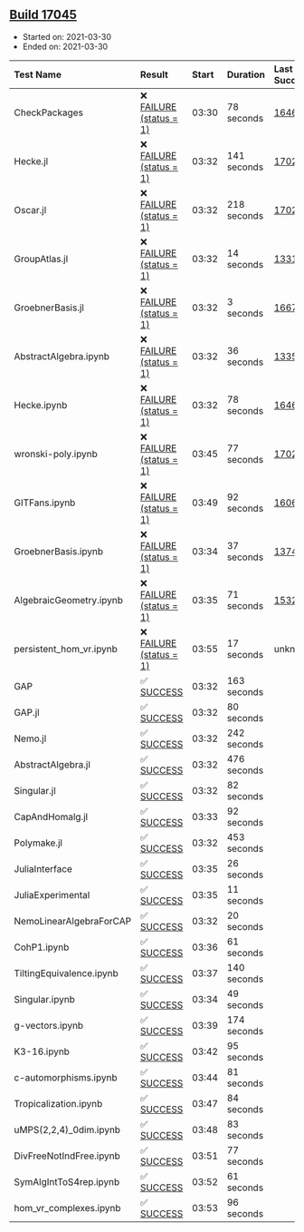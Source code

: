 ## [Build 17045](https://oscarci.mathematik.uni-kl.de/job/oscar/17045/)

* Started on: 2021-03-30
* Ended on: 2021-03-30

| Test Name    | Result | Start | Duration | Last Success | First Failure |
|:-------------|:-------|:------|:---------|:-------------|:--------------|
| CheckPackages | ❌ [FAILURE (status = 1)](https://oscarci.mathematik.uni-kl.de/job/oscar/17045/artifact/logs/build-17045/CheckPackages.log) | 03:30 | 78 seconds | [16463](https://oscarci.mathematik.uni-kl.de/job/oscar/16463/) | [16464](https://oscarci.mathematik.uni-kl.de/job/oscar/16464/) |
| Hecke.jl | ❌ [FAILURE (status = 1)](https://oscarci.mathematik.uni-kl.de/job/oscar/17045/artifact/logs/build-17045/Hecke.jl.log) | 03:32 | 141 seconds | [17022](https://oscarci.mathematik.uni-kl.de/job/oscar/17022/) | [17023](https://oscarci.mathematik.uni-kl.de/job/oscar/17023/) |
| Oscar.jl | ❌ [FAILURE (status = 1)](https://oscarci.mathematik.uni-kl.de/job/oscar/17045/artifact/logs/build-17045/Oscar.jl.log) | 03:32 | 218 seconds | [17022](https://oscarci.mathematik.uni-kl.de/job/oscar/17022/) | [17023](https://oscarci.mathematik.uni-kl.de/job/oscar/17023/) |
| GroupAtlas.jl | ❌ [FAILURE (status = 1)](https://oscarci.mathematik.uni-kl.de/job/oscar/17045/artifact/logs/build-17045/GroupAtlas.jl.log) | 03:32 | 14 seconds | [13311](https://oscarci.mathematik.uni-kl.de/job/oscar/13311/) | [13312](https://oscarci.mathematik.uni-kl.de/job/oscar/13312/) |
| GroebnerBasis.jl | ❌ [FAILURE (status = 1)](https://oscarci.mathematik.uni-kl.de/job/oscar/17045/artifact/logs/build-17045/GroebnerBasis.jl.log) | 03:32 | 3 seconds | [16676](https://oscarci.mathematik.uni-kl.de/job/oscar/16676/) | [16677](https://oscarci.mathematik.uni-kl.de/job/oscar/16677/) |
| AbstractAlgebra.ipynb | ❌ [FAILURE (status = 1)](https://oscarci.mathematik.uni-kl.de/job/oscar/17045/artifact/logs/build-17045/AbstractAlgebra.ipynb.log) | 03:32 | 36 seconds | [13355](https://oscarci.mathematik.uni-kl.de/job/oscar/13355/) | [13356](https://oscarci.mathematik.uni-kl.de/job/oscar/13356/) |
| Hecke.ipynb | ❌ [FAILURE (status = 1)](https://oscarci.mathematik.uni-kl.de/job/oscar/17045/artifact/logs/build-17045/Hecke.ipynb.log) | 03:32 | 78 seconds | [16463](https://oscarci.mathematik.uni-kl.de/job/oscar/16463/) | [16464](https://oscarci.mathematik.uni-kl.de/job/oscar/16464/) |
| wronski-poly.ipynb | ❌ [FAILURE (status = 1)](https://oscarci.mathematik.uni-kl.de/job/oscar/17045/artifact/logs/build-17045/wronski-poly.ipynb.log) | 03:45 | 77 seconds | [17026](https://oscarci.mathematik.uni-kl.de/job/oscar/17026/) | [17027](https://oscarci.mathematik.uni-kl.de/job/oscar/17027/) |
| GITFans.ipynb | ❌ [FAILURE (status = 1)](https://oscarci.mathematik.uni-kl.de/job/oscar/17045/artifact/logs/build-17045/GITFans.ipynb.log) | 03:49 | 92 seconds | [16068](https://oscarci.mathematik.uni-kl.de/job/oscar/16068/) | [16069](https://oscarci.mathematik.uni-kl.de/job/oscar/16069/) |
| GroebnerBasis.ipynb | ❌ [FAILURE (status = 1)](https://oscarci.mathematik.uni-kl.de/job/oscar/17045/artifact/logs/build-17045/GroebnerBasis.ipynb.log) | 03:34 | 37 seconds | [13748](https://oscarci.mathematik.uni-kl.de/job/oscar/13748/) | [13749](https://oscarci.mathematik.uni-kl.de/job/oscar/13749/) |
| AlgebraicGeometry.ipynb | ❌ [FAILURE (status = 1)](https://oscarci.mathematik.uni-kl.de/job/oscar/17045/artifact/logs/build-17045/AlgebraicGeometry.ipynb.log) | 03:35 | 71 seconds | [15322](https://oscarci.mathematik.uni-kl.de/job/oscar/15322/) | [15323](https://oscarci.mathematik.uni-kl.de/job/oscar/15323/) |
| persistent_hom_vr.ipynb | ❌ [FAILURE (status = 1)](https://oscarci.mathematik.uni-kl.de/job/oscar/17045/artifact/logs/build-17045/persistent_hom_vr.ipynb.log) | 03:55 | 17 seconds | unknown | unknown |
| GAP | ✅ [SUCCESS](https://oscarci.mathematik.uni-kl.de/job/oscar/17045/artifact/logs/build-17045/GAP.log) | 03:32 | 163 seconds |  |  |
| GAP.jl | ✅ [SUCCESS](https://oscarci.mathematik.uni-kl.de/job/oscar/17045/artifact/logs/build-17045/GAP.jl.log) | 03:32 | 80 seconds |  |  |
| Nemo.jl | ✅ [SUCCESS](https://oscarci.mathematik.uni-kl.de/job/oscar/17045/artifact/logs/build-17045/Nemo.jl.log) | 03:32 | 242 seconds |  |  |
| AbstractAlgebra.jl | ✅ [SUCCESS](https://oscarci.mathematik.uni-kl.de/job/oscar/17045/artifact/logs/build-17045/AbstractAlgebra.jl.log) | 03:32 | 476 seconds |  |  |
| Singular.jl | ✅ [SUCCESS](https://oscarci.mathematik.uni-kl.de/job/oscar/17045/artifact/logs/build-17045/Singular.jl.log) | 03:32 | 82 seconds |  |  |
| CapAndHomalg.jl | ✅ [SUCCESS](https://oscarci.mathematik.uni-kl.de/job/oscar/17045/artifact/logs/build-17045/CapAndHomalg.jl.log) | 03:33 | 92 seconds |  |  |
| Polymake.jl | ✅ [SUCCESS](https://oscarci.mathematik.uni-kl.de/job/oscar/17045/artifact/logs/build-17045/Polymake.jl.log) | 03:32 | 453 seconds |  |  |
| JuliaInterface | ✅ [SUCCESS](https://oscarci.mathematik.uni-kl.de/job/oscar/17045/artifact/logs/build-17045/JuliaInterface.log) | 03:35 | 26 seconds |  |  |
| JuliaExperimental | ✅ [SUCCESS](https://oscarci.mathematik.uni-kl.de/job/oscar/17045/artifact/logs/build-17045/JuliaExperimental.log) | 03:35 | 11 seconds |  |  |
| NemoLinearAlgebraForCAP | ✅ [SUCCESS](https://oscarci.mathematik.uni-kl.de/job/oscar/17045/artifact/logs/build-17045/NemoLinearAlgebraForCAP.log) | 03:32 | 20 seconds |  |  |
| CohP1.ipynb | ✅ [SUCCESS](https://oscarci.mathematik.uni-kl.de/job/oscar/17045/artifact/logs/build-17045/CohP1.ipynb.log) | 03:36 | 61 seconds |  |  |
| TiltingEquivalence.ipynb | ✅ [SUCCESS](https://oscarci.mathematik.uni-kl.de/job/oscar/17045/artifact/logs/build-17045/TiltingEquivalence.ipynb.log) | 03:37 | 140 seconds |  |  |
| Singular.ipynb | ✅ [SUCCESS](https://oscarci.mathematik.uni-kl.de/job/oscar/17045/artifact/logs/build-17045/Singular.ipynb.log) | 03:34 | 49 seconds |  |  |
| g-vectors.ipynb | ✅ [SUCCESS](https://oscarci.mathematik.uni-kl.de/job/oscar/17045/artifact/logs/build-17045/g-vectors.ipynb.log) | 03:39 | 174 seconds |  |  |
| K3-16.ipynb | ✅ [SUCCESS](https://oscarci.mathematik.uni-kl.de/job/oscar/17045/artifact/logs/build-17045/K3-16.ipynb.log) | 03:42 | 95 seconds |  |  |
| c-automorphisms.ipynb | ✅ [SUCCESS](https://oscarci.mathematik.uni-kl.de/job/oscar/17045/artifact/logs/build-17045/c-automorphisms.ipynb.log) | 03:44 | 81 seconds |  |  |
| Tropicalization.ipynb | ✅ [SUCCESS](https://oscarci.mathematik.uni-kl.de/job/oscar/17045/artifact/logs/build-17045/Tropicalization.ipynb.log) | 03:47 | 84 seconds |  |  |
| uMPS(2,2,4)_0dim.ipynb | ✅ [SUCCESS](https://oscarci.mathematik.uni-kl.de/job/oscar/17045/artifact/logs/build-17045/uMPS-2-2-4-_0dim.ipynb.log) | 03:48 | 83 seconds |  |  |
| DivFreeNotIndFree.ipynb | ✅ [SUCCESS](https://oscarci.mathematik.uni-kl.de/job/oscar/17045/artifact/logs/build-17045/DivFreeNotIndFree.ipynb.log) | 03:51 | 77 seconds |  |  |
| SymAlgIntToS4rep.ipynb | ✅ [SUCCESS](https://oscarci.mathematik.uni-kl.de/job/oscar/17045/artifact/logs/build-17045/SymAlgIntToS4rep.ipynb.log) | 03:52 | 61 seconds |  |  |
| hom_vr_complexes.ipynb | ✅ [SUCCESS](https://oscarci.mathematik.uni-kl.de/job/oscar/17045/artifact/logs/build-17045/hom_vr_complexes.ipynb.log) | 03:53 | 96 seconds |  |  |
